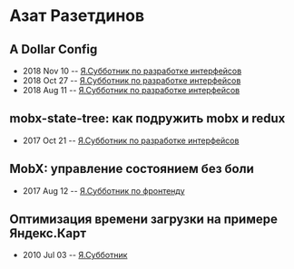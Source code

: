 # Азат Разетдинов

## A Dollar Config
- 2018 Nov 10 -- [Я.Субботник по разработке интерфейсов](https://events.yandex.ru/lib/talks/6680/)    
- 2018 Oct 27 -- [Я.Субботник по разработке интерфейсов](https://events.yandex.ru/lib/talks/6442/)    
- 2018 Aug 11 -- [Я.Субботник по разработке интерфейсов](https://events.yandex.ru/lib/talks/6172/)    
## mobx-state-tree: как подружить mobx и redux
- 2017 Oct 21 -- [Я.Субботник по разработке интерфейсов](https://events.yandex.ru/lib/talks/5110/)    
## MobX: управление состоянием без боли
- 2017 Aug 12 -- [Я.Субботник по фронтенду](https://events.yandex.ru/lib/talks/4844/)    
## Оптимизация времени загрузки на примере Яндекс.Карт
- 2010 Jul 03 -- [Я.Субботник](https://events.yandex.ru/lib/talks/914/)    
